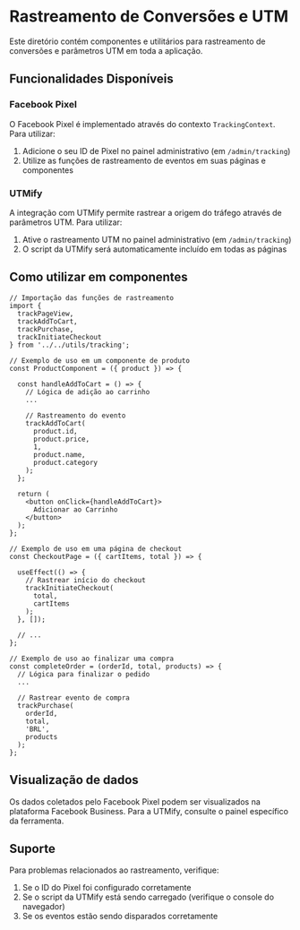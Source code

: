 # Rastreamento de Conversões e UTM

Este diretório contém componentes e utilitários para rastreamento de conversões e parâmetros UTM em toda a aplicação.

## Funcionalidades Disponíveis

### Facebook Pixel

O Facebook Pixel é implementado através do contexto `TrackingContext`. Para utilizar:

1. Adicione o seu ID de Pixel no painel administrativo (em `/admin/tracking`)
2. Utilize as funções de rastreamento de eventos em suas páginas e componentes

### UTMify

A integração com UTMify permite rastrear a origem do tráfego através de parâmetros UTM. Para utilizar:

1. Ative o rastreamento UTM no painel administrativo (em `/admin/tracking`)
2. O script da UTMify será automaticamente incluído em todas as páginas

## Como utilizar em componentes

```tsx
// Importação das funções de rastreamento
import { 
  trackPageView, 
  trackAddToCart, 
  trackPurchase, 
  trackInitiateCheckout 
} from '../../utils/tracking';

// Exemplo de uso em um componente de produto
const ProductComponent = ({ product }) => {
  
  const handleAddToCart = () => {
    // Lógica de adição ao carrinho
    ...
    
    // Rastreamento do evento
    trackAddToCart(
      product.id,
      product.price,
      1,
      product.name,
      product.category
    );
  };
  
  return (
    <button onClick={handleAddToCart}>
      Adicionar ao Carrinho
    </button>
  );
};

// Exemplo de uso em uma página de checkout
const CheckoutPage = ({ cartItems, total }) => {
  
  useEffect(() => {
    // Rastrear início do checkout
    trackInitiateCheckout(
      total,
      cartItems
    );
  }, []);
  
  // ...
};

// Exemplo de uso ao finalizar uma compra
const completeOrder = (orderId, total, products) => {
  // Lógica para finalizar o pedido
  ...
  
  // Rastrear evento de compra
  trackPurchase(
    orderId,
    total,
    'BRL',
    products
  );
};
```

## Visualização de dados

Os dados coletados pelo Facebook Pixel podem ser visualizados na plataforma Facebook Business. Para a UTMify, consulte o painel específico da ferramenta.

## Suporte

Para problemas relacionados ao rastreamento, verifique:

1. Se o ID do Pixel foi configurado corretamente
2. Se o script da UTMify está sendo carregado (verifique o console do navegador)
3. Se os eventos estão sendo disparados corretamente 